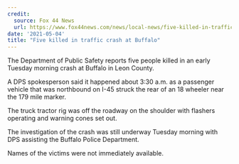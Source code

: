 ```yaml
---
credit:
  source: Fox 44 News
  url: https://www.fox44news.com/news/local-news/five-killed-in-traffic-crash-at-buffalo/
date: '2021-05-04'
title: "Five killed in traffic crash at Buffalo"
---
```

The Department of Public Safety reports five people killed in an early Tuesday morning crash at Buffalo in Leon County.

A DPS spokesperson said it happened about 3:30 a.m. as a passenger vehicle that was northbound on I-45 struck the rear of an 18 wheeler near the 179 mile marker.

The truck tractor rig was off the roadway on the shoulder with flashers operating and warning cones set out.

The investigation of the crash was still underway Tuesday morning with DPS assisting the Buffalo Police Department.

Names of the victims were not immediately available.
